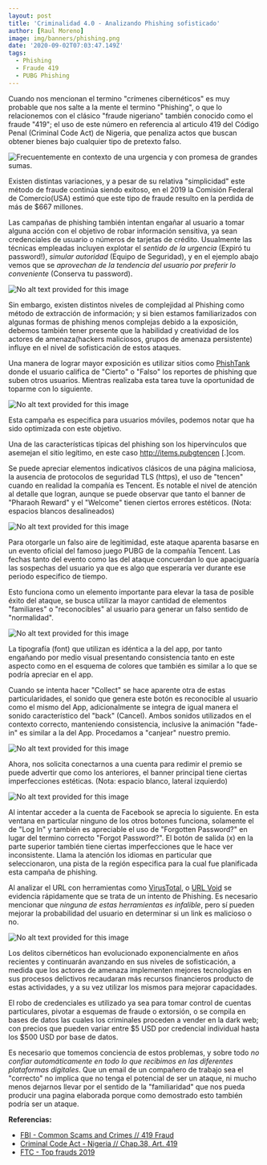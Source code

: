 ```yaml
---
layout: post
title: 'Criminalidad 4.0 - Analizando Phishing sofisticado'
author: [Raul Moreno]
image: img/banners/phishing.png
date: '2020-09-02T07:03:47.149Z'
tags:
  - Phishing
  - Fraude 419
  - PUBG Phishing
---
```


Cuando nos mencionan el termino "crímenes cibernéticos" es muy probable que nos salte a la mente el termino "Phishing", o que lo relacionemos con el clásico "fraude nigeriano" también conocido como el fraude "419"; el uso de este número en referencia al articulo 419 del Código Penal (Criminal Code Act) de Nigeria, que penaliza actos que buscan obtener bienes bajo cualquier tipo de pretexto falso.

![Frecuentemente en contexto de una urgencia y con promesa de grandes sumas.](https://media.licdn.com/dms/image/C5612AQFqn4JEuSG7YQ/article-inline_image-shrink_1500_2232/0/1601605981164?e=1685577600&v=beta&t=SHEdZCbDL2NSvyozYE6RQl5bs6gQaedVPaNHM8YF0gk)

Existen distintas variaciones, y a pesar de su relativa "simplicidad" este método de fraude continúa siendo exitoso, en el 2019 la Comisión Federal de Comercio(USA) estimó que este tipo de fraude resulto en la perdida de más de $667 millones.

Las campañas de phishing también intentan engañar al usuario a tomar alguna acción con el objetivo de robar información sensitiva, ya sean credenciales de usuario o números de tarjetas de crédito. Usualmente las técnicas empleadas incluyen explotar el *sentido de la urgencia* (Expiró tu password!), *simular autoridad* (Equipo de Seguridad), y en el ejemplo abajo vemos que se *aprovechan de la tendencia del usuario por preferir lo conveniente* (Conserva tu password).

![No alt text provided for this image](https://media.licdn.com/dms/image/C5612AQFGAZzABjQMqg/article-inline_image-shrink_1500_2232/0/1601608648041?e=1685577600&v=beta&t=Lrs907ONCLdfy5jIeAoxv9fi12VmXDZXyeIVwXFdCXY)

Sin embargo, existen distintos niveles de complejidad al Phishing como método de extracción de información; y si bien estamos familiarizados con algunas formas de phishing menos complejas debido a la exposición, debemos también tener presente que la habilidad y creatividad de los actores de amenaza(hackers maliciosos, grupos de amenaza persistente) influye en el nivel de sofisticación de estos ataques.

Una manera de lograr mayor exposición es utilizar sitios como [PhishTank](http://phishtank.org/) donde el usuario califica de "Cierto" o "Falso" los reportes de phishing que suben otros usuarios. Mientras realizaba esta tarea tuve la oportunidad de toparme con lo siguiente.

![No alt text provided for this image](https://media.licdn.com/dms/image/C5612AQFwQcJI4gD9jA/article-inline_image-shrink_1500_2232/0/1601611434515?e=1685577600&v=beta&t=NBFkXbk4MKKf_IvsAsTw7ouODymxmsfbM4tOKMhtZQo)

Esta campaña es especifica para usuarios móviles, podemos notar que ha sido optimizada con este objetivo.

Una de las características típicas del phishing son los hipervínculos que asemejan el sitio legítimo, en este caso http://items.pubgtencen [.]com.

Se puede apreciar elementos indicativos clásicos de una página maliciosa, la ausencia de protocolos de seguridad TLS (https), el uso de "tencen" cuando en realidad la compañía es Tencent. Es notable el nivel de atención al detalle que logran, aunque se puede observar que tanto el banner de "Pharaoh Reward" y el "Welcome" tienen ciertos errores estéticos. (Nota: espacios blancos desalineados)

![No alt text provided for this image](https://media.licdn.com/dms/image/C5612AQEjgH-rQ2z_Kw/article-inline_image-shrink_1500_2232/0/1601611968700?e=1685577600&v=beta&t=_lPZ7Q4OswDPRbih3g3gu9DGFu1iQw2goUNwuj79aI8)

Para otorgarle un falso aire de legitimidad, este ataque aparenta basarse en un evento oficial del famoso juego PUBG de la compañía Tencent. Las fechas tanto del evento como las del ataque concuerdan lo que apaciguaría las sospechas del usuario ya que es algo que esperaría ver durante ese periodo especifico de tiempo.

Esto funciona como un elemento importante para elevar la tasa de posible éxito del ataque, se busca utilizar la mayor cantidad de elementos "familiares" o "reconocibles" al usuario para generar un falso sentido de "normalidad".

![No alt text provided for this image](https://media.licdn.com/dms/image/C5612AQHkjFaPo8pbxQ/article-inline_image-shrink_1500_2232/0/1601613395473?e=1685577600&v=beta&t=G1hsYtNXAXSCbu5n9QmH6mOBtLQcRvW3brxf4uozqaQ)

La tipografía (font) que utilizan es idéntica a la del app, por tanto engañando por medio visual presentando consistencia tanto en este aspecto como en el esquema de colores que también es similar a lo que se podría apreciar en el app.

Cuando se intenta hacer "Collect" se hace aparente otra de estas particularidades, el sonido que genera este botón es reconocible al usuario como el mismo del App, adicionalmente se integra de igual manera el sonido característico del "back" (Cancel). Ambos sonidos utilizados en el contexto correcto, manteniendo consistencia, inclusive la animación "fade-in" es similar a la del App. Procedamos a "canjear" nuestro premio.

![No alt text provided for this image](https://media.licdn.com/dms/image/C5612AQGyNUe2P_QNRA/article-inline_image-shrink_1500_2232/0/1601657418762?e=1685577600&v=beta&t=OtQ5rFOH79OBsI2eU-6KkS9oyrPI6ecwFvnT45UVfHs)

Ahora, nos solicita conectarnos a una cuenta para redimir el premio se puede advertir que como los anteriores, el banner principal tiene ciertas imperfecciones estéticas. (Nota: espacio blanco, lateral izquierdo)

![No alt text provided for this image](https://media.licdn.com/dms/image/C5612AQEnIFT1quxMDQ/article-inline_image-shrink_1500_2232/0/1601658094180?e=1685577600&v=beta&t=hvIa3viETUD-UwdJ2hBK-AFuZdMC2Oeo9hJvwKBgz5o)

Al intentar acceder a la cuenta de Facebook se aprecia lo siguiente. En esta ventana en particular ninguno de los otros botones funciona, solamente el de "Log In" y también es apreciable el uso de "Forgotten Password?" en lugar del termino correcto "Forgot Password?". El botón de salida (x) en la parte superior también tiene ciertas imperfecciones que le hace ver inconsistente. Llama la atención los idiomas en particular que seleccionaron, una pista de la región especifica para la cual fue planificada esta campaña de phishing.

Al analizar el URL con herramientas como [VirusTotal](https://www.virustotal.com/gui/home/url), o [URL Void](https://www.urlvoid.com/) se evidencia rápidamente que se trata de un intento de Phishing. Es necesario mencionar que *ninguna de estas herramientas es infalible*, pero sí pueden mejorar la probabilidad del usuario en determinar si un link es malicioso o no.

![No alt text provided for this image](https://media.licdn.com/dms/image/C5612AQH71eSA20auZQ/article-inline_image-shrink_1500_2232/0/1601659488719?e=1685577600&v=beta&t=CzGQIuYZ0h7fK2RufFfTUPp2LyKX0HqHStkEKR4VDLc)

Los delitos cibernéticos han evolucionado exponencialmente en años recientes y continuarán avanzando en sus niveles de sofisticación, a medida que los actores de amenaza implementen mejores tecnologías en sus procesos delictivos recaudaran más recursos financieros producto de estas actividades, y a su vez utilizar los mismos para mejorar capacidades.

El robo de credenciales es utilizado ya sea para tomar control de cuentas particulares, pivotar a esquemas de fraude o extorsión, o se compila en bases de datos las cuales los criminales proceden a vender en la dark web; con precios que pueden variar entre $5 USD por credencial individual hasta los $500 USD por base de datos.

Es necesario que tomemos conciencia de estos problemas, y sobre todo *no confiar automáticamente en todo lo que recibimos en las diferentes plataformas digitales*. Que un email de un compañero de trabajo sea el "correcto" no implica que no tenga el potencial de ser un ataque, ni mucho menos dejarnos llevar por el sentido de la "familiaridad" que nos pueda producir una pagina elaborada porque como demostrado esto también podría ser un ataque.

**Referencias:**

-   [FBI - Common Scams and Crimes // 419 Fraud](https://www.fbi.gov/scams-and-safety/common-scams-and-crimes/nigerian-letter-or-419-fraud)
-   [Criminal Code Act - Nigeria // Chap.38, Art. 419](https://lawsofnigeria.placng.org/laws/C38.pdf)
-   [FTC - Top frauds 2019](https://www.consumer.ftc.gov/blog/2020/01/top-frauds-2019)